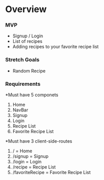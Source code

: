 # Overview



### MVP
- Signup / Login
- List of recipes
- Adding recipes to your favorite recipe list

### Stretch Goals
- Random Recipe

### Requirements

*Must have 5 componets
1. Home
2. NavBar
3. Signup
4. Login
5. Recipe List
6. Favorite Recipe List

*Must have 3 client-side-routes
1. / = Home
2. /signup = Signup
3. /login = Login
4. /recipe = Recipe List
5. /favoriteRecipe = Favorite Recipe List


